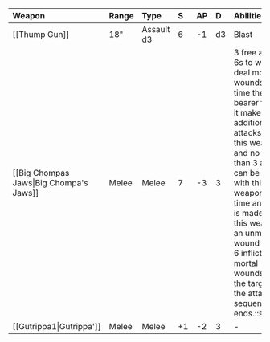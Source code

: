 | Weapon                                  | Range | Type       | S   | AP  | D   | Abilities                                                                                                                                                                                                                                                                                                                                    |
|:--------------------------------------- |:----- |:---------- |:--- |:--- |:--- |:-------------------------------------------------------------------------------------------------------------------------------------------------------------------------------------------------------------------------------------------------------------------------------------------------------------------------------------------- |
| [[Thump Gun]]                           | 18"   | Assault d3 | 6   | -1  | d3  | Blast                                                                                                                                                                                                                                                                                                                                        |
| [[Big Chompas Jaws\|Big Chompa's Jaws]] | Melee | Melee      | 7   | -3  | 3   | 3 free attacks, 6s to wound deal mortal wounds[[Each time the bearer fights, it makes 3 additional attacks with this weapon and no more than 3 attacks can be made with this weapon. Each time an attack is made with this weapon, an unmodified wound roll of 6 inflicts 4 mortal wounds on the target and the attack sequence ends.::srs]] | 
| [[Gutrippa1\|Gutrippa']]                | Melee | Melee      | +1  | -2  | 3   | -                                                                                                                                                                                                                                                                                                                                            |